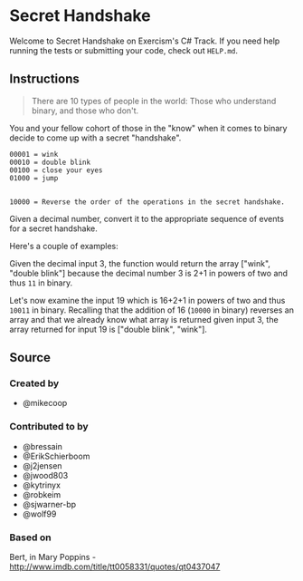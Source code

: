 # Secret Handshake

Welcome to Secret Handshake on Exercism's C# Track.
If you need help running the tests or submitting your code, check out `HELP.md`.

## Instructions

> There are 10 types of people in the world: Those who understand
> binary, and those who don't.

You and your fellow cohort of those in the "know" when it comes to
binary decide to come up with a secret "handshake".

```text
00001 = wink
00010 = double blink
00100 = close your eyes
01000 = jump


10000 = Reverse the order of the operations in the secret handshake.
```

Given a decimal number, convert it to the appropriate sequence of events for a secret handshake.

Here's a couple of examples:

Given the decimal input 3, the function would return the array
["wink", "double blink"] because the decimal number 3 is 2+1 in powers of two and thus `11` in binary.

Let's now examine the input 19 which is 16+2+1 in powers of two and thus `10011` in binary.
Recalling that the addition of 16 (`10000` in binary) reverses an array and that we already know what array is returned given input 3, the array returned for input 19 is ["double blink", "wink"].

## Source

### Created by

- @mikecoop

### Contributed to by

- @bressain
- @ErikSchierboom
- @j2jensen
- @jwood803
- @kytrinyx
- @robkeim
- @sjwarner-bp
- @wolf99

### Based on

Bert, in Mary Poppins - http://www.imdb.com/title/tt0058331/quotes/qt0437047